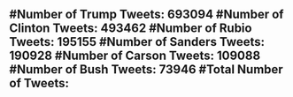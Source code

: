 #Number of Trump Tweets: 693094
#Number of Clinton Tweets: 493462
#Number of Rubio Tweets: 195155
#Number of Sanders Tweets: 190928
#Number of Carson Tweets: 109088
#Number of Bush Tweets: 73946
#Total Number of Tweets:  
---
